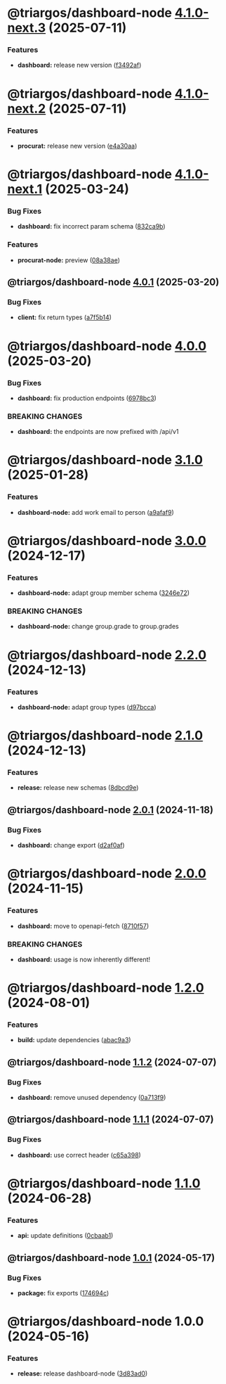 # @triargos/dashboard-node [4.1.0-next.3](https://github.com/triargos/sdks/compare/@triargos/dashboard-node@4.1.0-next.2...@triargos/dashboard-node@4.1.0-next.3) (2025-07-11)


### Features

* **dashboard:** release new version ([f3492af](https://github.com/triargos/sdks/commit/f3492afc9bbd8ce4f5e5f57e25ea44d976a37f4b))

# @triargos/dashboard-node [4.1.0-next.2](https://github.com/triargos/sdks/compare/@triargos/dashboard-node@4.1.0-next.1...@triargos/dashboard-node@4.1.0-next.2) (2025-07-11)


### Features

* **procurat:** release new version ([e4a30aa](https://github.com/triargos/sdks/commit/e4a30aa69fe5529c00cc3f32ebea2b062f76b826))

# @triargos/dashboard-node [4.1.0-next.1](https://github.com/triargos/sdks/compare/@triargos/dashboard-node@4.0.1...@triargos/dashboard-node@4.1.0-next.1) (2025-03-24)


### Bug Fixes

* **dashboard:** fix incorrect param schema ([832ca9b](https://github.com/triargos/sdks/commit/832ca9bb098a35b554fdd8e34fb34dbf06c78d7b))


### Features

* **procurat-node:** preview ([08a38ae](https://github.com/triargos/sdks/commit/08a38aecc96576ebb1b0e8c498e6015a23944928))

## @triargos/dashboard-node [4.0.1](https://github.com/triargos/sdks/compare/@triargos/dashboard-node@4.0.0...@triargos/dashboard-node@4.0.1) (2025-03-20)


### Bug Fixes

* **client:** fix return types ([a7f5b14](https://github.com/triargos/sdks/commit/a7f5b1451977a041bc801d1fc93f9800fc674664))

# @triargos/dashboard-node [4.0.0](https://github.com/triargos/sdks/compare/@triargos/dashboard-node@3.1.0...@triargos/dashboard-node@4.0.0) (2025-03-20)


### Bug Fixes

* **dashboard:** fix production endpoints ([6978bc3](https://github.com/triargos/sdks/commit/6978bc3e4b6d5a32a4f0e94d45036a9f376dc1fd))


### BREAKING CHANGES

* **dashboard:** the endpoints are now prefixed with /api/v1

# @triargos/dashboard-node [3.1.0](https://github.com/triargos/sdks/compare/@triargos/dashboard-node@3.0.0...@triargos/dashboard-node@3.1.0) (2025-01-28)


### Features

* **dashboard-node:** add work email to person ([a9afaf9](https://github.com/triargos/sdks/commit/a9afaf9388f142d6fbfad27531b0069062770be6))

# @triargos/dashboard-node [3.0.0](https://github.com/triargos/sdks/compare/@triargos/dashboard-node@2.2.0...@triargos/dashboard-node@3.0.0) (2024-12-17)


### Features

* **dashboard-node:** adapt group member schema ([3246e72](https://github.com/triargos/sdks/commit/3246e7222ad774192b41cea84f2f9929f1978db6))


### BREAKING CHANGES

* **dashboard-node:** change group.grade to group.grades

# @triargos/dashboard-node [2.2.0](https://github.com/triargos/sdks/compare/@triargos/dashboard-node@2.1.0...@triargos/dashboard-node@2.2.0) (2024-12-13)


### Features

* **dashboard-node:** adapt group types ([d97bcca](https://github.com/triargos/sdks/commit/d97bccaf96aa7ea119ec9f14aa68dc6b6deb9d89))

# @triargos/dashboard-node [2.1.0](https://github.com/triargos/sdks/compare/@triargos/dashboard-node@2.0.1...@triargos/dashboard-node@2.1.0) (2024-12-13)


### Features

* **release:** release new schemas ([8dbcd9e](https://github.com/triargos/sdks/commit/8dbcd9ef7d35000e21ade4f1c28aa618b5ed4c2c))

## @triargos/dashboard-node [2.0.1](https://github.com/triargos/sdks/compare/@triargos/dashboard-node@2.0.0...@triargos/dashboard-node@2.0.1) (2024-11-18)


### Bug Fixes

* **dashboard:** change export ([d2af0af](https://github.com/triargos/sdks/commit/d2af0af8e7af2ea021ecec5ee09430c30067bd41))

# @triargos/dashboard-node [2.0.0](https://github.com/triargos/sdks/compare/@triargos/dashboard-node@1.2.0...@triargos/dashboard-node@2.0.0) (2024-11-15)


### Features

* **dashboard:** move to openapi-fetch ([8710f57](https://github.com/triargos/sdks/commit/8710f573b36b8e930a11e80a1da5d625f3712f8c))


### BREAKING CHANGES

* **dashboard:** usage is now inherently different!

# @triargos/dashboard-node [1.2.0](https://github.com/triargos/sdks/compare/@triargos/dashboard-node@1.1.2...@triargos/dashboard-node@1.2.0) (2024-08-01)


### Features

* **build:** update dependencies ([abac9a3](https://github.com/triargos/sdks/commit/abac9a3782c0485deb3ae3945751b7647a66650f))

## @triargos/dashboard-node [1.1.2](https://github.com/triargos/sdks/compare/@triargos/dashboard-node@1.1.1...@triargos/dashboard-node@1.1.2) (2024-07-07)


### Bug Fixes

* **dashboard:** remove unused dependency ([0a713f9](https://github.com/triargos/sdks/commit/0a713f956ecfa71e92f082ca2cbf05b0781e151c))

## @triargos/dashboard-node [1.1.1](https://github.com/triargos/sdks/compare/@triargos/dashboard-node@1.1.0...@triargos/dashboard-node@1.1.1) (2024-07-07)


### Bug Fixes

* **dashboard:** use correct header ([c65a398](https://github.com/triargos/sdks/commit/c65a3981328ad708cb7bb690d75d58db565ba680))

# @triargos/dashboard-node [1.1.0](https://github.com/triargos/sdks/compare/@triargos/dashboard-node@1.0.1...@triargos/dashboard-node@1.1.0) (2024-06-28)


### Features

* **api:** update definitions ([0cbaab1](https://github.com/triargos/sdks/commit/0cbaab1d6e052034368d86a14fbc068e4fbbdfcb))

## @triargos/dashboard-node [1.0.1](https://github.com/triargos/sdks/compare/@triargos/dashboard-node@1.0.0...@triargos/dashboard-node@1.0.1) (2024-05-17)


### Bug Fixes

* **package:** fix exports ([174694c](https://github.com/triargos/sdks/commit/174694c2517c16861887b443fa9307372bb6a25a))

# @triargos/dashboard-node 1.0.0 (2024-05-16)


### Features

* **release:** release dashboard-node ([3d83ad0](https://github.com/triargos/sdks/commit/3d83ad0e8858fcc250b94b58db7ea76b3ce54bd7))
